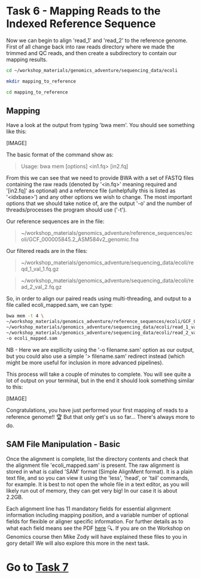 # Task 6 - Mapping Reads to the Indexed Reference Sequence
Now we can begin to align 'read_1' and 'read_2' to the reference genome. First of all change back into raw reads directory where we made the trimmed and QC reads, and then create a subdirectory to contain our mapping results.
```bash
cd ~/workshop_materials/genomics_adventure/sequencing_data/ecoli

mkdir mapping_to_reference

cd mapping_to_reference
```

## Mapping
Have a look at the output from typing 'bwa mem'. You should see something like this:

[IMAGE]

The basic format of the command show as:

>Usage: bwa mem [options] <idxbase> <in1.fq> [in2.fq]

From this we can see that we need to provide BWA with a set of FASTQ files containing the raw reads (denoted by
'\<in.fq>' meaning required and '[in2.fq]' as optional) and a reference file (unhelpfully this is listed as '\<idxbase>') and any other options we wish to change. The most important options that we should take notice of, are the output '-o' and the number of threads/processes the program should use ('-t').
  
Our reference sequences are in the file:
>~/workshop_materials/genomics_adventure/reference_sequences/ecoli/GCF_000005845.2_ASM584v2_genomic.fna

Our filtered reads are in the files:
>~/workshop_materials/genomics_adventure/sequencing_data/ecoli/reqd_1_val_1.fq.gz

>~/workshop_materials/genomics_adventure/sequencing_data/ecoli/read_2_val_2.fq.gz

So, in order to align our paired reads using multi-threading, and output to a file called ecoli_mapped.sam, we can type:
```bash
bwa mem -t 4 \
~/workshop_materials/genomics_adventure/reference_sequences/ecoli/GCF_000005845.2_ASM584v2_genomic.fna \
~/workshop_materials/genomics_adventure/sequencing_data/ecoli/read_1_val_1.fq.gz \
~/workshop_materials/genomics_adventure/sequencing_data/ecoli/read_2_val_2.fq.gz \
-o ecoli_mapped.sam
```

NB - Here we are expllicity using the '-o filename.sam' option as our output, but you could also use a simple '> filename.sam' redirect instead (which might be more useful for inclusion in more advanced pipelines).

This process will take a couple of minutes to complete. You will see quite a lot of output on your terminal, but in the end it should look something similar to this:

[IMAGE]

Congratulations, you have just performed your first mapping of reads to a reference genome!! :trophy: But that only get's us so far... There's always more to do.

## SAM File Manipulation - Basic
Once the alignment is complete, list the directory contents and check that the alignment file 'ecoli_mapped.sam' is present. The raw alignment is stored in what is called 'SAM' format (Simple AlignMent format). It is a plain text file, and so you can view it using the 'less', 'head', or 'tail' commands, for example. It is best to not open the whole file in a text editor, as you will likely run out of memory, they can get very big! In our case it is about 2.2GB.

Each alignment line has 11 mandatory fields for essential alignment information including mapping position, and a variable number of optional fields for flexible or aligner specific information. For further details as to what each field means see the PDF [here](http://samtools.sourceforge.net/SAM1.pdf) :mag:. If you are on the Workshop on Genomics course then Mike Zody will have explained these files to you in gory detail! We will also explore this more in the next task.


# Go to [Task 7](https://github.com/guyleonard/genomics_adventure/blob/release/chapter_2/task_7.md)
